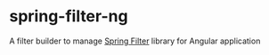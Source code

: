 # spring-filter-ng

A filter builder to manage [Spring Filter](https://github.com/turkraft/spring-filter) library for Angular application
